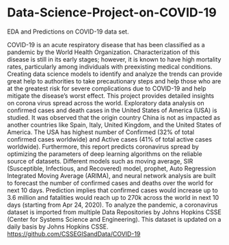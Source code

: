# Data-Science-Project-on-COVID-19
EDA and Predictions on COVID-19 data set.

COVID-19 is an acute respiratory disease that has been classified as a pandemic by the World Health Organization. Characterization of this disease is still in its early stages; however, it is known to have high mortality rates, particularly among individuals with preexisting medical conditions. Creating data science models to identify and analyze the trends can provide great help to authorities to take precautionary steps and help those who are at the greatest risk for severe complications due to COVID-19 and help mitigate the disease’s worst effect.
This project provides detailed insights on corona virus spread across the world. Exploratory data analysis on confirmed cases and death cases in the United States of America (USA) is studied. It was observed that the origin country China is not as impacted as another countries like Spain, Italy, United Kingdom, and the United States of America. The USA has highest number of Confirmed (32% of total confirmed cases worldwide) and Active cases (41% of total active cases worldwide). Furthermore, this report predicts coronavirus spread by optimizing the parameters of deep learning algorithms on the reliable source of datasets. Different models such as moving average, SIR (Susceptible, Infectious, and Recovered) model, prophet, Auto Regression Integrated Moving Average (ARIMA), and neural network analysis are built to forecast the number of confirmed cases and deaths over the world for next 10 days. Prediction implies that confirmed cases would increase up to 3.6 million and fatalities would reach up to 270k across the world in next 10 days (starting from Apr 24, 2020).
To analyze the pandemic, a coronavirus dataset is imported from multiple Data Repositories by Johns Hopkins CSSE (Center for Systems Science and Engineering). This dataset is updated on a daily basis by Johns Hopkins CSSE. https://github.com/CSSEGISandData/COVID-19
